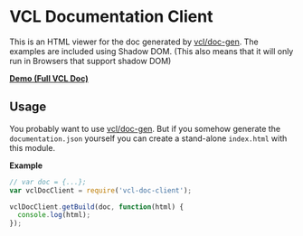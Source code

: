 VCL Documentation Client
========================

This is an HTML viewer for the doc generated by [vcl/doc-gen](https://github.com/vcl/doc-gen). The examples are included using
Shadow DOM. (This also means that it will only run in Browsers that support shadow DOM)

**[Demo (Full VCL Doc)](https://vcl.github.io)**


## Usage

You probably want to use [vcl/doc-gen](https://github.com/vcl/doc-gen). But if
you somehow generate the `documentation.json` yourself you can create a
stand-alone `index.html` with this module.

**Example**

```JavaScript
// var doc = {...};
var vclDocClient = require('vcl-doc-client');

vclDocClient.getBuild(doc, function(html) {
  console.log(html);
});

```
